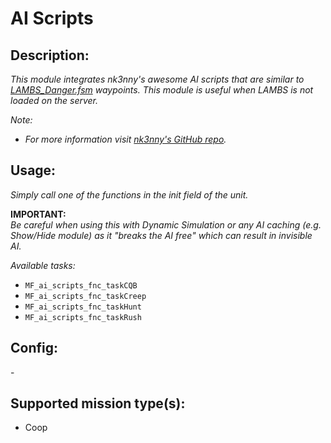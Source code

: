 # AI Scripts
## Description:
_This module integrates nk3nny's awesome AI scripts that are similar to [LAMBS_Danger.fsm](https://steamcommunity.com/sharedfiles/filedetails/?id=1858075458) waypoints._
_This module is useful when LAMBS is not loaded on the server._

_Note:_
 - _For more information visit [nk3nny's GitHub repo](https://github.com/nk3nny/taskRush-Creep-Hunt-for-Arma3)._

## Usage:
_Simply call one of the functions in the init field of the unit._

**IMPORTANT:**</br>
_Be careful when using this with Dynamic Simulation or any AI caching (e.g. Show/Hide module) as it "breaks the AI free" which can result in invisible AI._

_Available tasks:_
 - `MF_ai_scripts_fnc_taskCQB`
 - `MF_ai_scripts_fnc_taskCreep`
 - `MF_ai_scripts_fnc_taskHunt`
 - `MF_ai_scripts_fnc_taskRush`

## Config:
\-

## Supported mission type(s):
 - Coop
